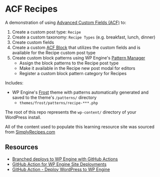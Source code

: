 # ACF Recipes

A demonstration of using [Advanced Custom Fields (ACF)](https://www.advancedcustomfields.com/) to:

1. Create a custom post type: `Recipe`
2. Create a custom taxonomy: `Recipe Types` (e.g. breakfast, lunch, dinner)
3. Create custom fields
4. Create a custom [ACF Block](https://www.advancedcustomfields.com/resources/whats-new-with-acf-blocks-in-acf-6/) that utilizes the custom fields and is available for the Recipe custom post type
5. Create custom block patterns using WP Engine's [Pattern Manager](https://wpengine.com/builders/pattern-manager/)
    - Assign the block patterns to the Recipe post type
    - Make it available in the Recipe new post modal for editors
    - Register a custom block pattern category for Recipes

Includes:

- WP Engine's [Frost](https://frostwp.com) theme with patterns automatically generated and saved to the theme's `/patterns/` directory
  - `themes/frost/patterns/recipe-***.php`

The root of this repo represents the `wp-content/` directory of your WordPress install.

All of the content used to populate this learning resource site was sourced from [SimplyRecipes.com](https://simplyrecipes.com)

## Resources

* [Branched deploys to WP Engine with GitHub Actions](https://wpengine.com/builders/branched-deploys-to-wp-engine-with-github-actions/)
* [GitHub Action for WP Engine Site Deployments](https://wpengine.com/support/github-action-deploy/)
* [GitHub Action - Deploy WordPress to WP Engine](https://github.com/marketplace/actions/deploy-wordpress-to-wp-engine)